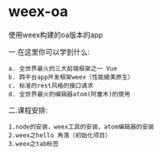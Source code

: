# weex-oa
使用weex构建的oa版本的app

一.在这里你可以学到什么:  

	a. 全世界最火的三大前端框架之一 Vue
	b. 跨平台app开发框架weex（性能媲美原生）
	c. 标准的rest风格的接口请求
	d. 全世界最火的编辑器atom(阿童木)的使用
二.课程安排:  

	1.node的安装，weex工具的安装，atom编辑器的安装
	2.weex之hello 角落（初始化项目）
	3.weex之tab标签
